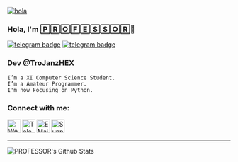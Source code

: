 [![hola](https://telegra.ph/file/bb83eea8bf8232c7e9746.png)](http://TroJanzHEX.me)

### Hola, I'm [🄿🅁🄾🄵🄴🅂🅂🄾🅁][website]👋
[![telegram badge](https://img.shields.io/badge/🄿🅁🄾🄵🄴🅂🅂🄾🅁-30302f?style=for-the-badge&logo=telegram)](https://telegram.dog/TheUnusualPsychopath)
[![telegram badge](https://img.shields.io/badge/TroJanzHEX-30302f?style=for-the-badge)](https://trojanzhex.me)

### Dev [@TroJanzHEX][hmm]
```
I’m a XI Computer Science Student.
I’m a Amateur Programmer.
I'm now Focusing on Python.
```
### Connect with me:

[<img align="left" alt="Website" width="30px" src="https://img.icons8.com/color/48/000000/domain--v1.png" />][website]
[<img align="left" alt="Telegram" width="30px" src="https://img.icons8.com/dusk/64/000000/telegram-app.png" />][telegram]
[<img align="left" alt="E Mail" width="30px" src="https://img.icons8.com/dusk/64/000000/email.png" />][email]
[<img align="left" alt="Support" width="30px" src="https://img.icons8.com/cotton/64/000000/laptop-coding.png" />][support]

<br />

<br />

---

<img align="left" alt="PROFESSOR's Github Stats" src="https://github-readme-stats.vercel.app/api?username=Adithyan1133-ctrl&hide=prs&count_private=true&show_icons=true&theme=algolia" />

[website]: https://visi.tk/professor
[hmm]: https://telegram.dog/TroJanzHEX
[telegram]: https://telegram.dog/TheUnusualPsychopath
[email]: mailto:vradithyan8@gmail.com
[support]: https://telegram.dog/TroJanzSupport
